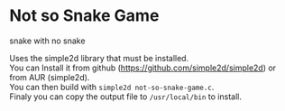 # Not so Snake Game
snake with no snake

Uses the simple2d library that must be installed.<br>
You can Install it from github (https://github.com/simple2d/simple2d) or from AUR (simple2d).<br>
You can then build with `simple2d not-so-snake-game.c`.<br>
Finaly you can copy the output file to `/usr/local/bin` to install.
